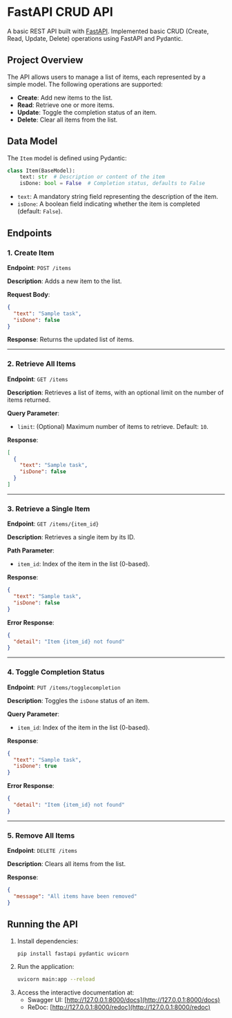 # FastAPI CRUD API

A basic REST API built with [FastAPI](https://fastapi.tiangolo.com/). Implemented basic CRUD (Create, Read, Update, Delete) operations using FastAPI and Pydantic.

## Project Overview
The API allows users to manage a list of items, each represented by a simple model. The following operations are supported:
- **Create**: Add new items to the list.
- **Read**: Retrieve one or more items.
- **Update**: Toggle the completion status of an item.
- **Delete**: Clear all items from the list.

## Data Model
The `Item` model is defined using Pydantic:
```python
class Item(BaseModel):
    text: str  # Description or content of the item
    isDone: bool = False  # Completion status, defaults to False
```
- `text`: A mandatory string field representing the description of the item.
- `isDone`: A boolean field indicating whether the item is completed (default: `False`).

## Endpoints
### 1. Create Item
**Endpoint**: `POST /items`

**Description**: Adds a new item to the list.

**Request Body**:
```json
{
  "text": "Sample task",
  "isDone": false
}
```

**Response**:
Returns the updated list of items.

---

### 2. Retrieve All Items
**Endpoint**: `GET /items`

**Description**: Retrieves a list of items, with an optional limit on the number of items returned.

**Query Parameter**:
- `limit`: (Optional) Maximum number of items to retrieve. Default: `10`.

**Response**:
```json
[
  {
    "text": "Sample task",
    "isDone": false
  }
]
```

---

### 3. Retrieve a Single Item
**Endpoint**: `GET /items/{item_id}`

**Description**: Retrieves a single item by its ID.

**Path Parameter**:
- `item_id`: Index of the item in the list (0-based).

**Response**:
```json
{
  "text": "Sample task",
  "isDone": false
}
```

**Error Response**:
```json
{
  "detail": "Item {item_id} not found"
}
```

---

### 4. Toggle Completion Status
**Endpoint**: `PUT /items/togglecompletion`

**Description**: Toggles the `isDone` status of an item.

**Query Parameter**:
- `item_id`: Index of the item in the list (0-based).

**Response**:
```json
{
  "text": "Sample task",
  "isDone": true
}
```

**Error Response**:
```json
{
  "detail": "Item {item_id} not found"
}
```

---

### 5. Remove All Items
**Endpoint**: `DELETE /items`

**Description**: Clears all items from the list.

**Response**:
```json
{
  "message": "All items have been removed"
}
```

## Running the API
1. Install dependencies:
   ```bash
   pip install fastapi pydantic uvicorn
   ```
2. Run the application:
   ```bash
   uvicorn main:app --reload
   ```
3. Access the interactive documentation at:
   - Swagger UI: [http://127.0.0.1:8000/docs](http://127.0.0.1:8000/docs)
   - ReDoc: [http://127.0.0.1:8000/redoc](http://127.0.0.1:8000/redoc)

